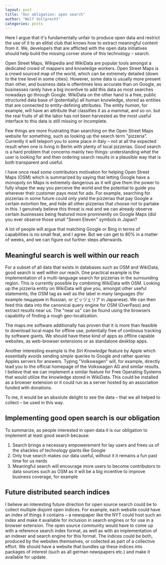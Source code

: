 ```yaml
---
layout: post
title: "Our obligation: open search"
author: "Wolf Vollprecht"
categories: posts
---
```


<p class="subtitle">Here I argue that it's fundamentally unfair to produce open
data and restrict the use of it to an elitist club that knows how to extract
meaningful content from it. We, developers that are afflicted with the open data
initiatives should help build the missing corner stone of this technology –
search.</p>

Open Street Maps, Wikipedia and WikiData are popular tools amongst a dedicated
crowd of mappers and knowledge workers. Open Street Maps is a crowd sourced map
of the world, which can be extremely detailed (down to the tree level in some
cities). However, some data is usually more present than other, and business
data is oftentimes less accurate than on Google, as businesses rarely have a big
incentive to add this data as most searches nowadays go through Google. WikiData
on the other hand is a free, public structured data base of (potentially) all
human knowledge, stored as entities that are connected to entity-defining
attributes. The entity *human*, for example, will have an attribute that
classifies it as a mammal, and so on. but the real fruits of all the labor has
not been harvested as the most useful interface to this data is still missing or
incomplete.

Few things are more frustrating than searching on the Open Street Maps website
for something, such as looking up the search term "pizzeria". Currently it will
teleport you to some place in Italy – not at all the expected result when one is
living in Berlin with plenty of local pizzerias. Good search is a hard problem
that concerns mainly two things: understanding *what* the user is looking for
and then ordering search results in a plausible way that is both transparent and
useful.

I have once read some contributors motivation for helping Open Street Maps (OSM)
which is summarized by saying that letting Google have a monopoly on Maps is
extremely dangerous as it will give them the power to fully shape the way you
perceive the world and the potential to guide you wherever their customer pays
most for ads. For example, searching for pizzerias in some future could only
yield the pizzerias that pay Google a certain extortion fee, and hide all other
pizzerias that choose not to partake in this. I genuinely believe this threat is
real and we can already observe certain businesses being featured more
prominently on Google Maps (did you ever observe those small "Seven Eleven"
symbols in Japan?

A lot of people will argue that matching Google or Bing in terms of capabilities
is no small feat, and I agree. But we can get to 80% in a matter of weeks, and
we can figure out further steps afterwards.

## Meaningful search is well within our reach

For a subset of all data that exists in databases such as OSM and WikiData, good
search is well within our reach. One practical example is the implementation of
a multi-language search for pizzerias in the surrounding region. This is
currently possible by combining WikiData with OSM. Looking up the pizzeria
entity on WikiData will give you, amongst other useful statements, the OSM tag
as well as the label in many languages (for example пиццерия in Russian, or 
ピッツェリア in Japanese). We can then feed this data
into the canonical query engine for OSM (OverPass) and extract results near us.
The "near us" can be found using the browsers capability of finding a rough
geo-localization.

The maps.me software additionally has proven that it is more than feasible to
download local maps for offline use, potentially free of continous tracking by
software giants. We should have these kind of apps as offline capable websites,
as web-browser extensions or as standalone desktop apps.

Another interesting example is the *Siri Knowledge* feature by Apple which
essentially avoids sending *simple* queries to Google and rather queries Apples
servers for answers. Typing "Volkswagen" will, for example, directly lead you to
the official homepage of the Volkswagen AG and similar results. I believe that
we can implement a similar feature for Free Operating Systems that would utilize
the knowledge stored in WikiData. This could be installed as a browser extension
or it could run as a server hosted by an association funded with donations.

To me, it would be an absolute delight to see the data – that we all helped to
collect – be used in this way.


## Implementing good open search is our obligation

To summarize, as people interested in open data it is our obligation to
implement at least good search because:

1. Search brings a necessary empowerement for lay users and frees us of the
   shackles of technology giants like Google
2. Only true search makes our data useful, without it it remains a fun past time
   for us nerds
3. Meaningful search will encourage more users to become contributors to data
   sources such as OSM as it will be a big incentive to improve business
   coverage, for example

## Future distributed search indices

I believe an interesting future direction for open source search could be to
collect multiple disjoint open indices. For example, each website could have an
index of things it contains – a newspaper like the NYT could host such an index
and make it available for inclusion in search engines or for use in a browser
extension. The open source community would have to come up with a reference
search index format, as well as with an implementation of an indexer and search
engine for this format. The indices could be both, produced by the websites
themselves, or collected as part of a collective effort. We should have a
website that bundles up these indices into packages of interest (such as all
german newspapers etc.) and make it available for update.
